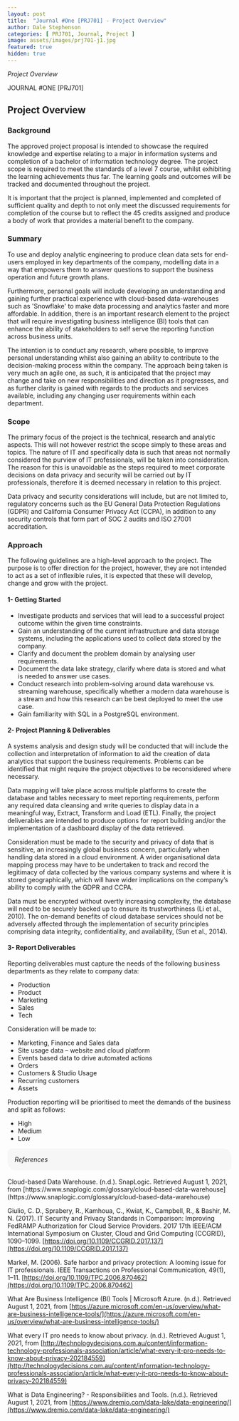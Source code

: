 ```yaml
---
layout: post
title:  "Journal #One [PRJ701] - Project Overview" 
author: Dale Stephenson
categories: [ PRJ701, Journal, Project ]
image: assets/images/prj701-j1.jpg
featured: true
hidden: true
---
```

<i>Project Overview</i>

JOURNAL #ONE [PRJ701]

<h2>Project Overview</h2>

<h3>Background</h3>

The approved project proposal is intended to showcase the required knowledge and expertise relating to a major in information systems and completion of a bachelor of information technology degree. The project scope is required to meet the standards of a level 7 course, whilst exhibiting the learning achievements thus far. The learning goals and outcomes will be tracked and documented throughout the project.

It is important that the project is planned, implemented and completed of sufficient quality and depth to not only meet the discussed requirements for completion of the course but to reflect the 45 credits assigned and produce a body of work that provides a material benefit to the company.

<h3>Summary</h3>

To use and deploy analytic engineering to produce clean data sets for end-users employed in key departments of the company, modelling data in a way that empowers them to answer questions to support the business operation and future growth plans.

Furthermore, personal goals will include developing an understanding and gaining further practical experience with cloud-based data-warehouses such as 'Snowflake' to make data processing and analytics faster and more affordable. In addition, there is an important research element to the project that will require investigating business intelligence (BI) tools that can enhance the ability of stakeholders to self serve the reporting function across business units.

The intention is to conduct any research, where possible, to improve personal understanding whilst also gaining an ability to contribute to the decision-making process within the company. The approach being taken is very much an agile one, as such, it is anticipated that the project may change and take on new responsibilities and direction as it progresses, and as further clarity is gained with regards to the products and services available, including any changing user requirements within each department.

<h3>Scope</h3>

The primary focus of the project is the technical, research and analytic aspects. This will not however restrict the scope simply to these areas and topics. The nature of IT and specifically data is such that areas not normally considered the purview of IT professionals, will be taken into consideration. The reason for this is unavoidable as the steps required to meet corporate decisions on data privacy and security will be carried out by IT professionals, therefore it is deemed necessary in relation to this project.

Data privacy and security considerations will include, but are not limited to, regulatory concerns such as the EU General Data Protection Regulations (GDPR) and California Consumer Privacy Act (CCPA), in addition to any security controls that form part of SOC 2 audits and ISO 27001 accreditation.

<h3>Approach</h3>

The following guidelines are a high-level approach to the project. The purpose is to offer direction for the project, however, they are not intended to act as a set of inflexible rules, it is expected that these will develop, change and grow with the project.

<h4>1- Getting Started</h4>

- Investigate products and services that will lead to a successful project outcome within the given time constraints. 
- Gain an understanding of the current infrastructure and data storage systems, including the applications used to collect data stored by the company.
- Clarify and document the problem domain by analysing user requirements. 
- Document the data lake strategy, clarify where data is stored and what is needed to answer use cases. 
- Conduct research into problem-solving around data warehouse vs. streaming warehouse, specifically whether a modern data warehouse is a stream and how this research can be best deployed to meet the use case.
- Gain familiarity with SQL in a PostgreSQL environment. 

<h4>2- Project Planning & Deliverables</h4>

A systems analysis and design study will be conducted that will include the collection and interpretation of information to aid the creation of data analytics that support the business requirements. Problems can be identified that might require the project objectives to be reconsidered where necessary.

Data mapping will take place across multiple platforms to create the database and tables necessary to meet reporting requirements, perform any required data cleansing and write queries to display data in a meaningful way, Extract, Transform and Load (ETL). Finally, the project deliverables are intended to produce options for report building and/or the implementation of a dashboard display of the data retrieved.

Consideration must be made to the security and privacy of data that is sensitive, an increasingly global business concern, particularly when handling data stored in a cloud environment. A wider organisational data mapping process may have to be undertaken to track and record the legitimacy of data collected by the various company systems and where it is stored geographically, which will have wider implications on the company’s ability to comply with the GDPR and CCPA.

Data must be encrypted without overtly increasing complexity, the database will need to be securely backed up to ensure its trustworthiness (Li et al., 2010). The on-demand benefits of cloud database services should not be adversely affected through the implementation of security principles comprising data integrity, confidentiality, and availability, (Sun et al., 2014).

<h4>3- Report Deliverables</h4>

Reporting deliverables must capture the needs of the following business departments as they relate to company data:
- Production
- Product
- Marketing
- Sales
- Tech
 
Consideration will be made to:
- Marketing, Finance and Sales data
- Site usage data – website and cloud platform
- Events based data to drive automated actions
- Orders
- Customers & Studio Usage
- Recurring customers
- Assets
 
Production reporting will be prioritised to meet the demands of the business and split as follows:
- High
- Medium
- Low

<div style="background-color: #f6f6f6; padding: 1rem; border-radius: 10px 20px;"> 
    <i>References</i>
    <br>
</div>
<br>
Cloud-based Data Warehouse. (n.d.). SnapLogic. Retrieved August 1, 2021, from [https://www.snaplogic.com/glossary/cloud-based-data-warehouse](https://www.snaplogic.com/glossary/cloud-based-data-warehouse)
<br>

Giulio, C. D., Sprabery, R., Kamhoua, C., Kwiat, K., Campbell, R., & Bashir, M. N. (2017). IT Security and Privacy Standards in Comparison: Improving FedRAMP Authorization for Cloud Service Providers. 2017 17th IEEE/ACM International Symposium on Cluster, Cloud and Grid Computing (CCGRID), 1090–1099. [https://doi.org/10.1109/CCGRID.2017.137](https://doi.org/10.1109/CCGRID.2017.137)
<br>

Markel, M. (2006). Safe harbor and privacy protection: A looming issue for IT professionals. IEEE Transactions on Professional Communication, 49(1), 1–11. [https://doi.org/10.1109/TPC.2006.870462](https://doi.org/10.1109/TPC.2006.870462)
<br>

What Are Business Intelligence (BI) Tools | Microsoft Azure. (n.d.). Retrieved August 1, 2021, from [https://azure.microsoft.com/en-us/overview/what-are-business-intelligence-tools/](https://azure.microsoft.com/en-us/overview/what-are-business-intelligence-tools/)
<br>

What every IT pro needs to know about privacy. (n.d.). Retrieved August 1, 2021, from [http://technologydecisions.com.au/content/information-technology-professionals-association/article/what-every-it-pro-needs-to-know-about-privacy-202184559](http://technologydecisions.com.au/content/information-technology-professionals-association/article/what-every-it-pro-needs-to-know-about-privacy-202184559)
<br>

What is Data Engineering? - Responsibilities and Tools. (n.d.). Retrieved August 1, 2021, from [https://www.dremio.com/data-lake/data-engineering/](https://www.dremio.com/data-lake/data-engineering/)
